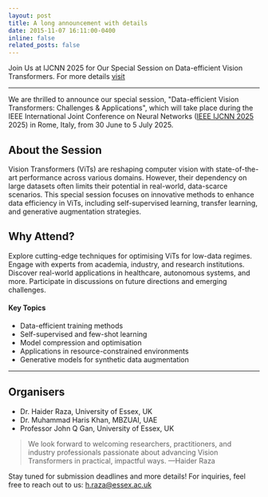 ```yaml
---
layout: post
title: A long announcement with details
date: 2015-11-07 16:11:00-0400
inline: false
related_posts: false
---
```


Join Us at IJCNN 2025 for Our Special Session on Data-efficient Vision Transformers. For more details [visit](https://sagihaider.com/ijcnn-2025-data-efficient-vits/)


---
We are thrilled to announce our special session, "Data-efficient Vision Transformers: Challenges & Applications", which will take place during the IEEE International Joint Conference on Neural Networks (<a href="https://2025.ijcnn.org/">IEEE IJCNN 2025</a> 2025) in Rome, Italy, from 30 June to 5 July 2025.

## About the Session
Vision Transformers (ViTs) are reshaping computer vision with state-of-the-art performance across various domains. However, their dependency on large datasets often limits their potential in real-world, data-scarce scenarios. This special session focuses on innovative methods to enhance data efficiency in ViTs, including self-supervised learning, transfer learning, and generative augmentation strategies.

## Why Attend?
Explore cutting-edge techniques for optimising ViTs for low-data regimes.
Engage with experts from academia, industry, and research institutions.
Discover real-world applications in healthcare, autonomous systems, and more.
Participate in discussions on future directions and emerging challenges.

#### Key Topics

<ul>
    <li>Data-efficient training methods</li>
    <li>Self-supervised and few-shot learning</li>
    <li>Model compression and optimisation</li>
    <li>Applications in resource-constrained environments</li>
    <li>Generative models for synthetic data augmentation</li>
</ul>

---

## Organisers
<ul>
    <li>Dr. Haider Raza, University of Essex, UK</li>
    <li>Dr. Muhammad Haris Khan, MBZUAI, UAE</li>
    <li>Professor John Q Gan, University of Essex, UK</li>
</ul>

> We look forward to welcoming researchers, practitioners, and industry professionals passionate about advancing Vision Transformers in practical, impactful ways.
> —Haider Raza

Stay tuned for submission deadlines and more details! For inquiries, feel free to reach out to us: h.raza@essex.ac.uk 
